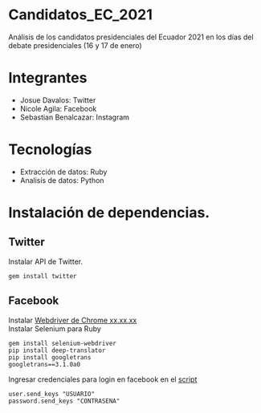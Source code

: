 # Candidatos_EC_2021
Análisis de los candidatos presidenciales del Ecuador 2021 en los días del debate presidenciales (16 y 17 de enero)

# Integrantes
- Josue Davalos: Twitter
- Nicole Agila: Facebook
- Sebastian Benalcazar: Instagram

# Tecnologías
- Extracción de datos: Ruby
- Analisís de datos: Python

# Instalación de dependencias.
## Twitter
Instalar API de Twitter.
```
gem install twitter
```
## Facebook
Instalar [Webdriver de Chrome xx.xx.xx](https://chromedriver.chromium.org/downloads) <br/>
Instalar Selenium para Ruby
```
gem install selenium-webdriver
pip install deep-translator
pip install googletrans
googletrans==3.1.0a0
```
Ingresar credenciales para login en facebook en el [script](https://github.com/JosueDavalos/Candidatos_EC_2021/blob/main/scripts_scrappy/facebook.rb)
```
user.send_keys "USUARIO"
password.send_keys "CONTRASENA"
```

